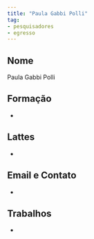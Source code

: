 ```yaml
---
title: "Paula Gabbi Polli"
tag: 
- pesquisadores
- egresso
---
```


## Nome
Paula Gabbi Polli

## Formação
-

## Lattes
-

## Email e Contato
-

## Trabalhos
-